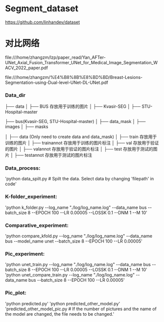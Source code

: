 # Segment_dataset
https://github.com/linhandev/dataset

# 对比网络
file:///home/zhangzm/lzp/paper_read/Yan_AFTer-UNet_Axial_Fusion_Transformer_UNet_for_Medical_Image_Segmentation_WACV_2022_paper.pdf

file:///home/zhangzm/%E4%B8%8B%E8%BD%BD/Breast-Lesions-Segmentation-using-Dual-level-UNet-DL-UNet.pdf



### Data_dir

├── data
│   ├── BUS 存放用于训练的图片
│   ├── Kvasir-SEG
│   ├── STU-Hospital-master


├── bus(Kvasir-SEG, STU-Hospital-master)
│   ├── data_mask
│       ├── images
│       ├── masks

│   ├── data (Only need to create data and data_mask)
│       ├── train 存放用于训练的图片
│       ├── trainannot 存放用于训练的图片标注
│       ├── val 存放用于验证的图片
│       ├── valannot 存放用于验证的图片标注
│       ├── test 存放用于测试的图片
│       ├── testannot 存放用于测试的图片标注


### Data_process:
'python data_spilt.py  # Spilt the data. Select data by changing 'filepath' in code'

### K-folder_experiment:
'python k_folder.py --log_name "./log/log_name.log" --data_name bus --batch_size 8 --EPOCH 100 --LR 0.00005 --LOSSK 0.1 --DNM 1 --M 10'

### Comparative_experiment:
'python compare_kfold.py --log_name "./log/log_name.log" --data_name bus --model_name unet --batch_size 8 --EPOCH 100 --LR 0.00005'

### Pic_experiment:
'python unet_train.py --log_name "./log/log_name.log" --data_name bus --batch_size 8 --EPOCH 100 --LR 0.00005 --LOSSK 0.1 --DNM 1 --M 10'
'python unet_compare_train.py --log_name "./log/log_name.log" --data_name bus --batch_size 8 --EPOCH 100 --LR 0.00005'

### Pic_plot:
'python predicted.py'
'python predicted_other_model.py'
'predicted_other_model_pic.py  # If the number of pictures and the name of the model are changed, the file needs to be changed.' 


